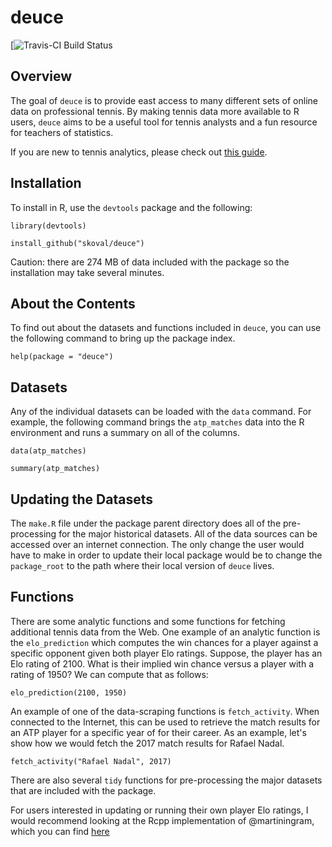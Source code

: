 deuce
=====

[![Travis-CI Build Status](https://travis-ci.org/kvanallen/deuce)

## Overview

The goal of `deuce` is to provide east access to many different sets of online data on professional tennis. By making tennis data more available to R users, `deuce` aims to be a useful tool for tennis analysts and a fun resource for teachers of statistics. 

If you are new to tennis analytics, please check out [this guide](https://github.com/skoval/deuce/blob/master/inst/doc/deuce.Rmd).

## Installation

To install in R, use the `devtools` package and the following:

`library(devtools)`

`install_github("skoval/deuce")`

Caution: there are 274 MB of data included with the package so the installation may take several minutes. 


## About the Contents

To find out about the datasets and functions included in `deuce`, you can use the following command to bring up the package index.

`help(package = "deuce")`

## Datasets

Any of the individual datasets can be loaded with the `data` command. For example, the following command brings the `atp_matches` data into the R environment and runs a summary on all of the columns.

`data(atp_matches)`

`summary(atp_matches)`

## Updating the Datasets

The `make.R` file under the package parent directory does all of the pre-processing for the major historical datasets. All of the data sources can be accessed over an internet connection. The only change the user would have to make in order to update their local package would be to change the `package_root` to the path where their local version of `deuce` lives.

## Functions

There are some analytic functions and some functions for fetching additional tennis data from the Web. One example of an analytic function is the `elo_prediction` which computes the win chances for a player against a specific opponent given both player Elo ratings. Suppose, the player has an Elo rating of 2100. What is their implied win chance versus a player with a rating of 1950? We can compute that as follows:

`elo_prediction(2100, 1950)`


An example of one of the data-scraping functions is `fetch_activity`. When connected to the Internet, this can be used to retrieve the match results for an ATP player for a specific year of for their career. As an example, let's show how we would fetch the 2017 match results for Rafael Nadal.

`fetch_activity("Rafael Nadal", 2017)`

There are also several `tidy` functions for pre-processing the major datasets that are included with the package. 

For users interested in updating or running their own player Elo ratings, I would recommend looking at the Rcpp implementation of @martiningram, which you can find [here](https://github.com/martiningram/tennisratingscpp)

